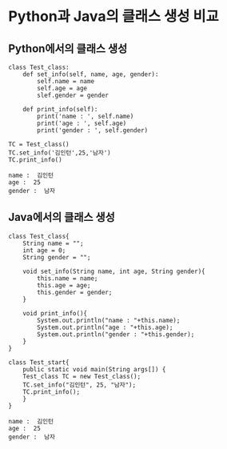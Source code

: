 #  Python과 Java의 클래스 생성 비교
## Python에서의 클래스 생성
<pre><code>class Test_class:
    def set_info(self, name, age, gender):
        self.name = name
        self.age = age
        slef.gender = gender
    
    def print_info(self):
        print('name : ', self.name)
        print('age : ', self.age)
        print('gender : ', self.gender)
</code></pre>

<pre><code>TC = Test_class()
TC.set_info('김인턴',25,'남자')
TC.print_info()
</code></pre>

<pre><code>name :  김인턴
age :  25
gender :  남자
</code></pre>

## Java에서의 클래스 생성

<pre><code>class Test_class{
    String name = "";
    int age = 0;
    String gender = "";
    
    void set_info(String name, int age, String gender){
        this.name = name;
        this.age = age;
        this.gender = gender;
    }
    
    void print_info(){
        System.out.println("name : "+this.name);
        System.out.println("age : "+this.age);
        System.out.println("gender : "+this.gender);
    }
}
</code></pre>
<pre><code>class Test_start{
    public static void main(String args[]) {
	Test_class TC = new Test_class();
	TC.set_info("김인턴", 25, "남자");
	TC.print_info();
	}
}
</code></pre>

<pre><code>name :  김인턴
age :  25
gender :  남자
</code></pre>
